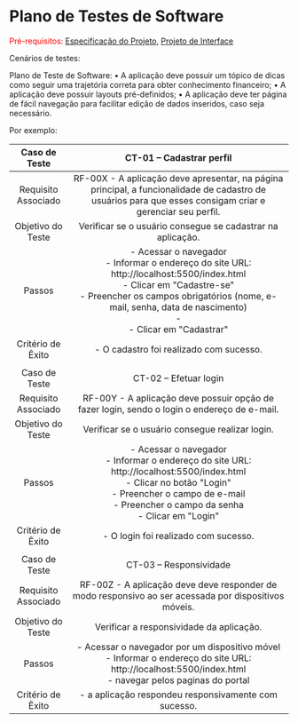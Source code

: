 # Plano de Testes de Software

<span style="color:red">Pré-requisitos: <a href="2-Especificação do Projeto.md"> Especificação do Projeto</a></span>, <a href="3-Projeto de Interface.md"> Projeto de Interface</a>

Cenários de testes: 

Plano de Teste de Software:
• A aplicação deve possuir um tópico de dicas como seguir uma trajetória correta para obter conhecimento financeiro;
• A aplicação deve possuir layouts pré-definidos;
• A aplicação deve ter página de fácil navegação para facilitar edição de dados inseridos, caso seja necessário.

Por exemplo:
 
| **Caso de Teste** 	| **CT-01 – Cadastrar perfil** 	|
|:---:	|:---:	|
|	Requisito Associado 	| RF-00X - A aplicação deve apresentar, na página principal, a funcionalidade de cadastro de usuários para que esses consigam criar e gerenciar seu perfil. |
| Objetivo do Teste 	| Verificar se o usuário consegue se cadastrar na aplicação. |
| Passos 	| - Acessar o navegador <br> - Informar o endereço do site URL: http://localhost:5500/index.html<br> - Clicar em "Cadastre-se" <br> - Preencher os campos obrigatórios (nome, e-mail, senha, data de nascimento) <br> - <br> - Clicar em "Cadastrar" |
|Critério de Êxito | - O cadastro foi realizado com sucesso. |
|  	|  	|
| Caso de Teste 	| CT-02 – Efetuar login	|
|Requisito Associado | RF-00Y	- A aplicação deve possuir opção de fazer login, sendo o login o endereço de e-mail. |
| Objetivo do Teste 	| Verificar se o usuário consegue realizar login. |
| Passos 	| - Acessar o navegador <br> - Informar o endereço do site URL: http://localhost:5500/index.html<br> - Clicar no botão "Login" <br> - Preencher o campo de e-mail <br> - Preencher o campo da senha <br> - Clicar em "Login" |
|Critério de Êxito | - O login foi realizado com sucesso. |
|  	|  	|
| Caso de Teste 	| CT-03 – Responsividade	|
|Requisito Associado | RF-00Z	- A aplicação deve deve responder de modo responsivo ao ser acessada por dispositivos móveis. |
| Objetivo do Teste 	| Verificar a responsividade da aplicação. |
| Passos 	| - Acessar o navegador por um dispositivo móvel <br> - Informar o endereço do site URL: http://localhost:5500/index.html<br> - navegar pelos paginas do portal|
|Critério de Êxito | - a aplicação respondeu responsivamente com  sucesso. |


